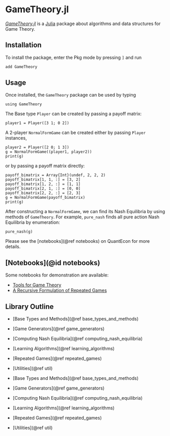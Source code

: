 # GameTheory.jl

[*GameTheory.jl*](https://github.com/QuantEcon/GameTheory.jl) is a [Julia](http://www.julialang.org) package about algorithms and data structures for Game Theory.

## Installation

To install the package, enter the Pkg mode by pressing `]` and run

```julia
add GameTheory
```

## Usage

Once installed, the `GameTheory` package can be used by typing

```@example 1
using GameTheory
```

The Base type `Player` can be created by passing a payoff matrix:

```@example 1
player1 = Player([3 1; 0 2])
```

A 2-player `NormalFormGame` can be created either by passing `Player` instances,

```@example 1
player2 = Player([2 0; 1 3])
g = NormalFormGame((player1, player2))
print(g)
```

or by passing a payoff matrix directly:

```@example 1
payoff_bimatrix = Array{Int}(undef, 2, 2, 2)
payoff_bimatrix[1, 1, :] = [3, 2]
payoff_bimatrix[1, 2, :] = [1, 1]
payoff_bimatrix[2, 1, :] = [0, 0]
payoff_bimatrix[2, 2, :] = [2, 3]
g = NormalFormGame(payoff_bimatrix)
print(g)
```

After constructing a `NormalFormGame`, we can find its Nash Equilibria by using methods of `GameTheory`. For example, `pure_nash` finds all pure action Nash Equilibria by enumeration:

```@example 1
pure_nash(g)
```

Please see the [notebooks](@ref notebooks) on QuantEcon for more details.

## [Notebooks](@id notebooks)

Some notebooks for demonstration are available:

* [Tools for Game Theory](https://nbviewer.jupyter.org/github/QuantEcon/game-theory-notebooks/blob/main/game_theory_jl.ipynb)
* [A Recursive Formulation of Repeated Games](https://nbviewer.jupyter.org/github/QuantEcon/QuantEcon.notebooks/blob/main/recursive_repeated_games.ipynb)

## Library Outline

* [Base Types and Methods](@ref base_types_and_methods)

* [Game Generators](@ref game_generators)

* [Computing Nash Equilibria](@ref computing_nash_equilibria)

* [Learning Algorithms](@ref learning_algorithms)

* [Repeated Games](@ref repeated_games)

* [Utilities](@ref util)

* [Base Types and Methods](@ref base_types_and_methods)

* [Game Generators](@ref game_generators)

* [Computing Nash Equilibria](@ref computing_nash_equilibria)

* [Learning Algorithms](@ref learning_algorithms)

* [Repeated Games](@ref repeated_games)

* [Utilities](@ref util)

